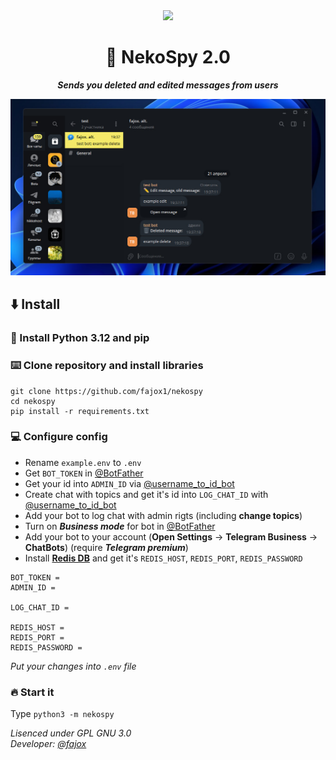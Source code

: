 <div align="center">
<img src="https://i.gifer.com/3uvT.gif">
<h1>💫 NekoSpy 2.0</h1>

***Sends you deleted and edited messages from users***

<img src="assets/preview.png">

</div>

## ⬇️ Install

### 🐍 Install Python 3.12 and pip

### ⌨️  Clone repository and install libraries

<pre><code>git clone https://github.com/fajox1/nekospy
cd nekospy
pip install -r requirements.txt</code></pre>

### 💻 Configure config

- Rename `example.env` to `.env`
- Get `BOT_TOKEN` in [@BotFather](https://t.me/BotFather)
- Get your id into `ADMIN_ID` via [@username_to_id_bot](https://t.me/username_to_id_bot)
- Create chat with topics and get it's id into `LOG_CHAT_ID` with [@username_to_id_bot](https://t.me/username_to_id_bot)
- Add your bot to log chat with admin rigts (including **change topics**)
- Turn on ***Business mode*** for bot in [@BotFather](https://t.me/BotFather)
- Add your bot to your account (**Open Settings** → **Telegram Business** → **ChatBots**) (require ***Telegram premium***)
- Install **[Redis DB](https://redis.io/docs/latest/operate/oss_and_stack/install/archive/install-redis/)** and get it's `REDIS_HOST`, `REDIS_PORT`, `REDIS_PASSWORD`

<pre><code>BOT_TOKEN = 
ADMIN_ID = 

LOG_CHAT_ID = 

REDIS_HOST =
REDIS_PORT =
REDIS_PASSWORD =</code></pre>

*Put your changes into `.env` file*

### 🔥 Start it

Type `python3 -m nekospy`

<i>Lisenced under GPL GNU 3.0<br>
Developer: <a href="https://t.me/fajox">@fajox</a></i>
